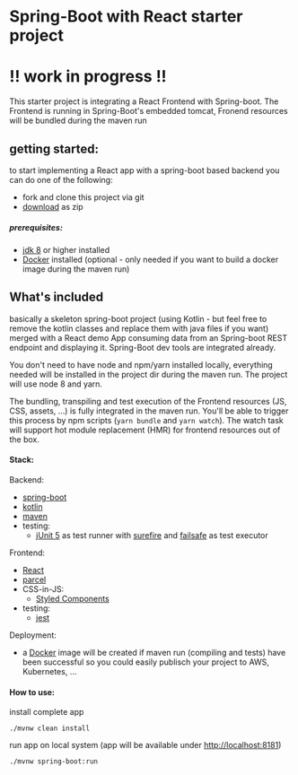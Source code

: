 Spring-Boot with React starter project
======================================

# !! work in progress !!

This starter project is integrating a React Frontend with Spring-boot.
The Frontend is running in Spring-Boot's embedded tomcat, Fronend resources will be bundled during the maven run

## getting started:

to start implementing a React app with a spring-boot based backend you can do one of the following:
	
* fork and clone this project via git 
* [download](https://github.com/christian-draeger/spring-boot-react-starter/archive/master.zip) as zip 


##### prerequisites:
* [jdk 8](http://www.oracle.com/technetwork/java/javase/downloads/jdk8-downloads-2133151.html) or higher installed
* [Docker](https://www.docker.com) installed (optional - only needed if you want to build a docker image during the maven run)

## What's included

basically a skeleton spring-boot project (using Kotlin - but feel free to remove the kotlin classes and replace them with java files if you want) 
merged with a React demo App consuming data from an Spring-boot REST endpoint and displaying it.
Spring-Boot dev tools are integrated already.

You don't need to have node and npm/yarn installed locally, everything needed will be installed in the project dir during the maven run.
The project will use node 8 and yarn.

The bundling, transpiling and test execution of the Frontend resources (JS, CSS, assets, ...) is fully integrated in the maven run.
You'll be able to trigger this process by npm scripts (``yarn bundle`` and ``yarn watch``).
The watch task will support hot module replacement (HMR) for frontend resources out of the box.

#### Stack:
Backend: 
* [spring-boot](http://spring.io/projects/spring-boot)
* [kotlin](https://kotlinlang.org)
* [maven](https://maven.apache.org)
* testing:
	* [jUnit 5](https://junit.org/junit5/) as test runner with [surefire](https://maven.apache.org/surefire/maven-surefire-plugin/) and [failsafe](https://maven.apache.org/surefire/maven-failsafe-plugin/) as test executor

Frontend:
* [React](https://reactjs.org)
* [parcel](https://parceljs.org)
* CSS-in-JS:
	* [Styled Components](https://www.styled-components.com)
* testing:
	* [jest](https://jestjs.io)

Deployment:
* a [Docker](https://www.docker.com) image will be created if maven run (compiling and tests) have been successful so you could easily publisch your project to AWS, Kubernetes, ...

#### How to use:
install complete app

	./mvnw clean install

run app on local system (app will be available under [http://localhost:8181](http://localhost:8181))
	
	./mvnw spring-boot:run